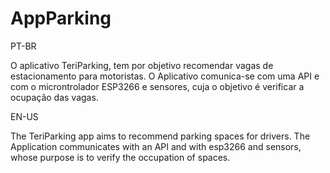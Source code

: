 # AppParking

PT-BR

O aplicativo TeriParking, tem por objetivo recomendar vagas de estacionamento para motoristas.
O Aplicativo comunica-se com uma API e com o microntrolador ESP3266 e sensores, cuja o objetivo é verificar a ocupação das vagas.

EN-US

The TeriParking app aims to recommend parking spaces for drivers.
The Application communicates with an API and with esp3266 and sensors, whose purpose is to verify the occupation of spaces.
